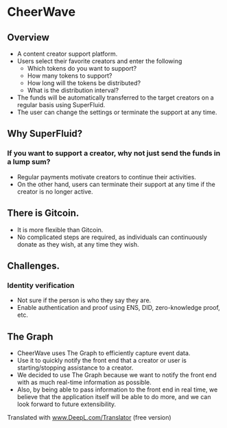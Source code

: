 # CheerWave

## Overview

- A content creator support platform.
- Users select their favorite creators and enter the following
  - Which tokens do you want to support?
  - How many tokens to support?
  - How long will the tokens be distributed?
  - What is the distribution interval?
- The funds will be automatically transferred to the target creators on a regular basis using SuperFluid.
- The user can change the settings or terminate the support at any time.

## Why SuperFluid?

### If you want to support a creator, why not just send the funds in a lump sum?
- Regular payments motivate creators to continue their activities.
- On the other hand, users can terminate their support at any time if the creator is no longer active.

## There is Gitcoin.
- It is more flexible than Gitcoin.
- No complicated steps are required, as individuals can continuously donate as they wish, at any time they wish.

## Challenges.

### Identity verification

- Not sure if the person is who they say they are.
- Enable authentication and proof using ENS, DID, zero-knowledge proof, etc.

## The Graph

- CheerWave uses The Graph to efficiently capture event data.
- Use it to quickly notify the front end that a creator or user is starting/stopping assistance to a creator.
- We decided to use The Graph because we want to notify the front end with as much real-time information as possible.
- Also, by being able to pass information to the front end in real time, we believe that the application itself will be able to do more, and we can look forward to future extensibility.


Translated with www.DeepL.com/Translator (free version)
